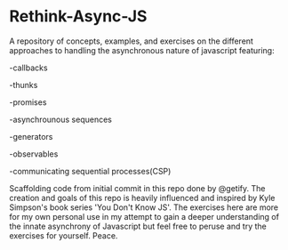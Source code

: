 # Rethink-Async-JS
A repository of concepts, examples, and exercises on the different approaches to handling the asynchronous nature of javascript
featuring:

-callbacks

-thunks

-promises

-asynchrounous sequences

-generators

-observables

-communicating sequential processes(CSP)

Scaffolding code from initial commit in this repo done by @getify. The creation and goals of this repo is heavily influenced and inspired by Kyle Simpson's book series 'You Don't Know JS'. The exercises here are more for my own personal use in my attempt to gain a deeper understanding of the innate asynchrony of Javascript but feel free to peruse and try the exercises for yourself. Peace. 



